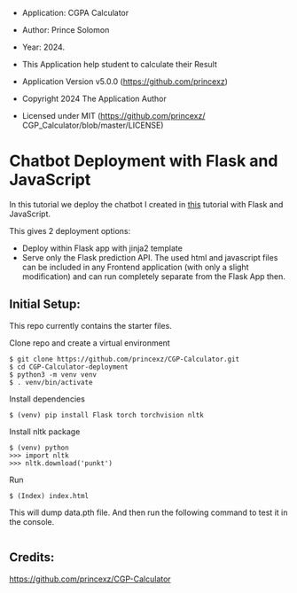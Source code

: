 
* Application: CGPA Calculator
* Author: Prince Solomon
* Year: 2024.


* This Application help student to calculate their Result
  
 * Application Version v5.0.0 (https://github.com/princexz)
 * Copyright 2024 The Application Author
 * Licensed under MIT (https://github.com/princexz/  CGP_Calculator/blob/master/LICENSE)
 
 # Chatbot Deployment with Flask and JavaScript

In this tutorial we deploy the chatbot I created in [this](https://github.com/python-engineer/pytorch-chatbot) tutorial with Flask and JavaScript.

This gives 2 deployment options:
- Deploy within Flask app with jinja2 template
- Serve only the Flask prediction API. The used html and javascript files can be included in any Frontend application (with only a slight modification) and can run completely separate from the Flask App then.

## Initial Setup:
This repo currently contains the starter files.

Clone repo and create a virtual environment
```
$ git clone https://github.com/princexz/CGP-Calculator.git
$ cd CGP-Calculator-deployment
$ python3 -m venv venv
$ . venv/bin/activate
```
Install dependencies
```
$ (venv) pip install Flask torch torchvision nltk
```
Install nltk package
```
$ (venv) python
>>> import nltk
>>> nltk.download('punkt')
```

Run
```
$ (Index) index.html
```
This will dump data.pth file. And then run
the following command to test it in the console.
```
```
## Credits:
https://github.com/princexz/CGP-Calculator
